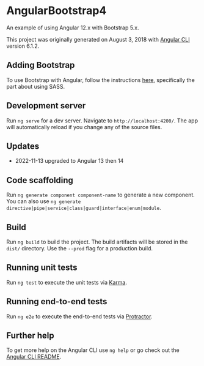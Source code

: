 # AngularBootstrap4
An example of using Angular 12.x with Bootstrap 5.x.

This project was originally generated on August 3, 2018 with [Angular CLI](https://github.com/angular/angular-cli) version 6.1.2.
## Adding Bootstrap
To use Bootstrap with Angular, follow the instructions [here](https://github.com/angular/angular-cli/blob/master/docs/documentation/stories/include-bootstrap.md), specifically the part about using SASS.
## Development server

Run `ng serve` for a dev server. Navigate to `http://localhost:4200/`. The app will automatically reload if you change any of the source files.

## Updates

* 2022-11-13 upgraded to Angular 13 then 14

## Code scaffolding

Run `ng generate component component-name` to generate a new component. You can also use `ng generate directive|pipe|service|class|guard|interface|enum|module`.

## Build

Run `ng build` to build the project. The build artifacts will be stored in the `dist/` directory. Use the `--prod` flag for a production build.

## Running unit tests

Run `ng test` to execute the unit tests via [Karma](https://karma-runner.github.io).

## Running end-to-end tests

Run `ng e2e` to execute the end-to-end tests via [Protractor](http://www.protractortest.org/).

## Further help

To get more help on the Angular CLI use `ng help` or go check out the [Angular CLI README](https://github.com/angular/angular-cli/blob/master/README.md).
